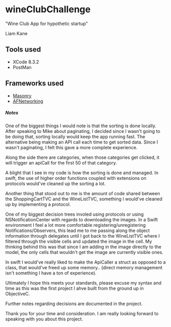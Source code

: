 # wineClubChallenge
"Wine Club App for hypothetic startup"

Liam Kane

## Tools used
- XCode 8.3.2
- PostMan

## Frameworks used
- [Masonry](https://github.com/SnapKit/Masonry) 
- [AFNetworking](https://github.com/AFNetworking/AFNetworking)

##### Notes

One of the biggest things I would note is that the sorting is done locally. After speaking to Mike about paginating, I decided since I wasn't going to be doing that, sorting locally would keep the app running fast. The alternative being making an API call each time to get sorted data. Since I wasn't paginating, I felt this gave a more complete experience.

Along the side there are categories, when those categories get clicked, it will trigger an apiCall for the first 50 of that category.

A blight that I see in my code is how the sorting is done and managed. In swift, the use of higher order functions coupled with extensions on protocols would've cleaned up the sorting a lot.

Another thing that stood out to me is the amount of code shared between the ShoppingCartTVC and the WineListTVC, something I would've cleaned up by implementing a protocol. 

One of my biggest decision trees involed using protocols or using NSNotificationCenter with regards to downloading the images. In a Swift environment I feel a lot more comfortable registering/unregistering Notifications/Observers, this lead me to me passing along the object information through delegates until I got back to the WineListTVC where I filtered through the visible cells and updated the image in the cell. My thinking behind this was that since I am adding in the image directly to the model, the only cells that wouldn't get the image are currently visible ones. 

In swift I would've really liked to make the ApiCaller a struct as opposed to a class, that would've freed up some memory.. (direct memory management isn't something I have a ton of experience).

Ultimately I hope this meets your standards, please excuse my syntax and time as this was the first project I ahve built from the ground up in ObjectiveC. 

Further notes regarding decisions are documented in the project.

Thank you for your time and consideration. I am really looking forward to speaking with you about this project.



